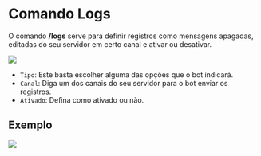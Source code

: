 # Comando Logs

O comando **/logs** serve para definir registros como mensagens apagadas, editadas do seu servidor em certo canal e ativar ou desativar.

<img src="https://i.imgur.com/9TpJ0i5.png">

- `Tipo`: Este basta escolher alguma das opções que o bot indicará.
- `Canal`: Diga um dos canais do seu servidor para o bot enviar os registros.
- `Ativado`: Defina como ativado ou não.

## Exemplo 

<img src="https://i.imgur.com/VwfI8P7.png">